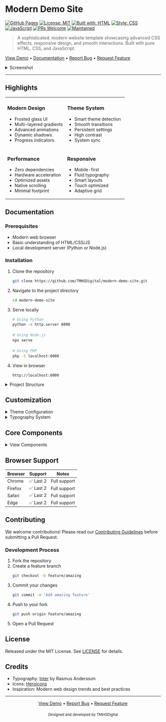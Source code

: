 # Modern Demo Site

[![GitHub Pages](https://img.shields.io/badge/GitHub%20Pages-Live%20Demo-blue)](https://tmhsdigital.github.io/Github-Pages-Demo-1/)
[![License: MIT](https://img.shields.io/badge/License-MIT-yellow.svg)](https://opensource.org/licenses/MIT)
[![Built with: HTML](https://img.shields.io/badge/Built%20with-HTML-orange)](https://developer.mozilla.org/en-US/docs/Web/HTML)
[![Style: CSS](https://img.shields.io/badge/Style-CSS-blue)](https://developer.mozilla.org/en-US/docs/Web/CSS)
[![JavaScript](https://img.shields.io/badge/JavaScript-ES6+-yellow)](https://developer.mozilla.org/en-US/docs/Web/JavaScript)
[![PRs Welcome](https://img.shields.io/badge/PRs-welcome-brightgreen.svg)](http://makeapullrequest.com)
[![Maintained](https://img.shields.io/badge/Maintained-yes-green.svg)](https://github.com/TMHSDigital/Github-Pages-Demo-1/graphs/commit-activity)

> A sophisticated, modern website template showcasing advanced CSS effects, responsive design, and smooth interactions. Built with pure HTML, CSS, and JavaScript.

[View Demo](https://tmhsdigital.github.io/Github-Pages-Demo-1/) • [Documentation](#documentation) • [Report Bug](../../issues) • [Request Feature](../../issues)

<details>
<summary>Screenshot</summary>
<br>

<div align="center">
    <img src="assets/images/preview.png" alt="Modern Demo Site Preview" style="max-width: 100%; border-radius: 8px;">
</div>

</details>

---

## Highlights

<table>
<tr>
<td width="50%">

### Modern Design
- Frosted glass UI
- Multi-layered gradients
- Advanced animations
- Dynamic shadows
- Progress indicators

</td>
<td width="50%">

### Theme System
- Smart theme detection
- Smooth transitions
- Persistent settings
- High contrast
- System sync

</td>
</tr>
<tr>
<td>

### Performance
- Zero dependencies
- Hardware acceleration
- Optimized assets
- Native scrolling
- Minimal footprint

</td>
<td>

### Responsive
- Mobile-first
- Fluid typography
- Smart layouts
- Touch optimized
- Adaptive grid

</td>
</tr>
</table>

## Documentation

### Prerequisites
- Modern web browser
- Basic understanding of HTML/CSS/JS
- Local development server (Python or Node.js)

### Installation

1. Clone the repository
   ```bash
   git clone https://github.com/TMHSDigital/modern-demo-site.git
   ```

2. Navigate to the project directory
   ```bash
   cd modern-demo-site
   ```

3. Serve locally
   ```bash
   # Using Python
   python -m http.server 8000
   
   # Using Node.js
   npx serve
   
   # Using PHP
   php -S localhost:8000
   ```

4. View in browser
   ```
   http://localhost:8000
   ```

<details>
<summary>Project Structure</summary>

```
modern-demo-site/
├── index.html              # Entry point
├── css/                    # Styles
│   └── style.css           # Main stylesheet
├── js/                     # Scripts
│   └── main.js             # Core functionality
├── assets/                 # Static files
│   ├── images/             # Image assets
│   └── favicon.ico         # Site favicon
└── README.md               # Documentation
```
</details>

## Customization

<details>
<summary>Theme Configuration</summary>

### Basic Customization
Modify the CSS variables in `css/style.css`:
```css
:root {
    --primary-color: #0f172a;
    --secondary-color: #3b82f6;
    --accent-color: #22d3ee;
    --text-color: #334155;
    --bg-color: #ffffff;
}
```

### Advanced Theming
- Create new theme files in `css/themes/`
- Override default variables
- Import in your HTML
</details>

<details>
<summary>Typography System</summary>

### Font Configuration
The type system uses [Inter](https://fonts.google.com/specimen/Inter) for optimal legibility.

1. Configure sources in `index.html`:
   ```html
   <link href="https://fonts.googleapis.com/css2?family=Inter:wght@400;500;600;700&display=swap" rel="stylesheet">
   ```

2. Adjust scale in `css/style.css`:
   ```css
   html {
       font-size: 16px;
       line-height: 1.5;
   }
   ```
</details>

## Core Components

<details>
<summary>View Components</summary>

### Header
- Frosted glass effect
- Dynamic navigation
- Gradient branding
- Smart collapse

### Hero Section
- Gradient system
- Pattern overlays
- Smart scaling
- CTA optimization

### Feature Grid
- CSS Grid layout
- Interactive cards
- Fluid breakpoints
- Consistent spacing

### Contact Form
- Modern controls
- Live validation
- Smart feedback
- Responsive layout

### Footer
- Modular structure
- Smart reflow
- Brand elements
- Accessibility optimized

</details>

## Browser Support

| Browser | Support   | Notes       |
|---------|-----------|-------------|
| Chrome  | ✅ Last 2 | Full support|
| Firefox | ✅ Last 2 | Full support|
| Safari  | ✅ Last 2 | Full support|
| Edge    | ✅ Last 2 | Full support|

## Contributing

We welcome contributions! Please read our [Contributing Guidelines](CONTRIBUTING.md) before submitting a Pull Request.

### Development Process
1. Fork the repository
2. Create a feature branch
   ```bash
   git checkout -b feature/amazing
   ```
3. Commit your changes
   ```bash
   git commit -m 'Add amazing feature'
   ```
4. Push to your fork
   ```bash
   git push origin feature/amazing
   ```
5. Open a Pull Request

## License

Released under the MIT License. See [LICENSE](LICENSE) for details.

## Credits

- Typography: [Inter](https://fonts.google.com/specimen/Inter) by Rasmus Andersson
- Icons: [Heroicons](https://heroicons.com/)
- Inspiration: Modern web design trends and best practices

---

<div align="center">

[View Demo](https://tmhsdigital.github.io/Github-Pages-Demo-1/) • 
[Report Bug](../../issues) • 
[Request Feature](../../issues)

<sub>Designed and developed by TMHSDigital</sub>

</div> 